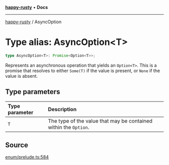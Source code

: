 [**happy-rusty**](../README.md) • **Docs**

***

[happy-rusty](../README.md) / AsyncOption

# Type alias: AsyncOption\<T\>

```ts
type AsyncOption<T>: Promise<Option<T>>;
```

Represents an asynchronous operation that yields an `Option<T>`.
This is a promise that resolves to either `Some(T)` if the value is present, or `None` if the value is absent.

## Type parameters

| Type parameter | Description |
| :------ | :------ |
| `T` | The type of the value that may be contained within the `Option`. |

## Source

[enum/prelude.ts:584](https://github.com/JiangJie/happy-rusty/blob/d102b1cddf6a12ecdb610e0f92d003cc7e0015ee/src/enum/prelude.ts#L584)
